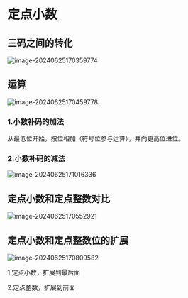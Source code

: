 # 定点小数

## 三码之间的转化

![image-20240625170359774](../TyporaImage/计算机组成原理图片/image-20240625170359774.png)

## 运算

![image-20240625170459778](../TyporaImage/计算机组成原理图片/image-20240625170459778.png)

### 1.小数补码的加法

从最低位开始，按位相加（符号位参与运算），并向更高位进位。

### 2.小数补码的减法

![image-20240625171016336](../TyporaImage/计算机组成原理图片/image-20240625171016336.png)





## 定点小数和定点整数对比

![image-20240625170552921](../TyporaImage/计算机组成原理图片/image-20240625170552921.png)

## 定点小数和定点整数位的扩展

![image-20240625170809582](../TyporaImage/计算机组成原理图片/image-20240625170809582.png)

1.定点小数，扩展到最后面

2.定点整数，扩展到前面